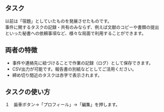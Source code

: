 ## タスク

以前は「宿題」としていたものを発展させたものです。  
事件に関するタスクの記録・共有のみならず、例えば文献のコピーや書類の提出といった秘書への依頼事項など、様々な局面で利用することができます。

## 両者の特徴

* 事件や連絡先に紐づけることで作業の記録（ログ）として保存できます。
* CSV出力が可能です。報告書の別紙などとしてご活用ください。
* 締め切り間近のタスクは赤字で表示されます。

## タスクの使い方

１　歯車ボタン→「プロフィール」→「編集」を押します。

